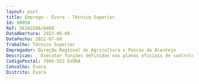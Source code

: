 ```yaml
--- 
layout: post
title: Emprego - Évora - Técnico Superior
Id: 98058
Ref: OE202206/0409
DataAbertura: 2022-06-08
DataFecho: 2022-07-08
Trabalho: Técnico Superior
Empregador: Direção Regional de Agricultura e Pescas do Alentejo
Descricao:   Executar funções definidas nos planos oficiais de controlo de processos à importação de géneros alimentícios de origem não animal (GAONA) e de Materiais em Contacto com os Alimentos (MCA).
CodigoPostal: 7006-553 ÉVORA
Concelho: Évora
Distrito: Évora
--- 
```

